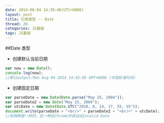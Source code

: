 ```yaml
---
date: 2014-08-04 14:39:40(UTC+0800)
layout: post
title: 引用类型 -- Date
thread: 26
categories: JS基础
tags: JS基础
---
```


##Date 类型
- 创建默认当前日期
```javascript
var now = new Date();
console.log(now);
//默认output:Mon Aug 04 2014 14:45:05 GMT+0800 (中国标准时间)
```

- 创建固定日期
```javascript
var parseDate = new Date(Date.parse("May 25, 2004"));
var parseDate2 = new Date("May 25, 2004");
var utcDate = new Date(Date.UTC("2010, 8, 14, 17, 55, 55"));
document.write(parseDate + "<br/>" + parseDate2 + "<br/>" + utcDate);
//前两种是一样的，后一种在Chrome中调试出Invalid Date
```

